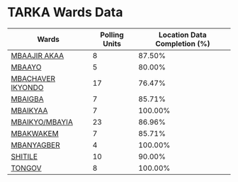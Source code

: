
# TARKA Wards Data

| Wards | Polling Units | Location Data Completion (%) |
| ---- | ----- | ------- |
| [MBAAJIR AKAA](./wards/1613-mbaajir-akaa) | 8 | 87.50% |
| [MBAAYO](./wards/1614-mbaayo) | 5 | 80.00% |
| [MBACHAVER IKYONDO](./wards/1615-mbachaver-ikyondo) | 17 | 76.47% |
| [MBAIGBA](./wards/1616-mbaigba) | 7 | 85.71% |
| [MBAIKYAA](./wards/1617-mbaikyaa) | 7 | 100.00% |
| [MBAIKYO/MBAYIA](./wards/1618-mbaikyo/mbayia) | 23 | 86.96% |
| [MBAKWAKEM](./wards/1619-mbakwakem) | 7 | 85.71% |
| [MBANYAGBER](./wards/1620-mbanyagber) | 4 | 100.00% |
| [SHITILE](./wards/1621-shitile) | 10 | 90.00% |
| [TONGOV](./wards/1622-tongov) | 8 | 100.00% |




